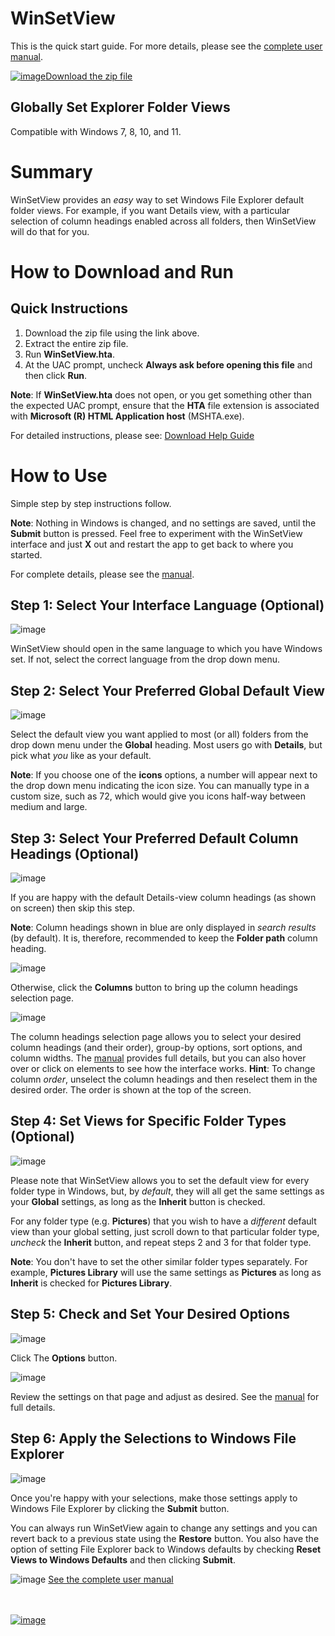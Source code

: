 # WinSetView
<!--
To view this document formatted (instead of as raw text) just click the Help button in WinSetView.hta.
You can also manually navigate your browser to: https://lesferch.github.io/WinSetView.
-->

This is the quick start guide. For more details, please see the [complete user manual](./Manual.md).

[![image](https://user-images.githubusercontent.com/79026235/152910441-59ba653c-5607-4f59-90c0-bc2851bf2688.png)Download the zip file](https://github.com/LesFerch/WinSetView/archive/refs/heads/main.zip)

## Globally Set Explorer Folder Views

Compatible with Windows 7, 8, 10, and 11.
# Summary

WinSetView provides an *easy* way to set Windows File Explorer default folder views. For example, if you want Details view, with a particular selection of column headings enabled across all folders, then WinSetView will do that for you.

# How to Download and Run

## Quick Instructions

1. Download the zip file using the link above.
2. Extract the entire zip file.
3. Run **WinSetView.hta**.
4. At the UAC prompt, uncheck **Always ask before opening this file** and then click **Run**.

**Note**: If **WinSetView.hta** does not open, or you get something other than the expected UAC prompt, ensure that the **HTA** file extension is associated with **Microsoft (R) HTML Application host** (MSHTA.exe).

For detailed instructions, please see: [Download Help Guide](./DownloadHelp.md)

# How to Use

Simple step by step instructions follow.

**Note**: Nothing in Windows is changed, and no settings are saved, until the **Submit** button is pressed. Feel free to experiment with the WinSetView interface and just **X** out and restart the app to get back to where you started.

For complete details, please see the [manual](./Manual.md).

## Step 1: Select Your Interface Language (Optional)

![image](https://user-images.githubusercontent.com/79026235/152623334-30205834-2ab9-4778-a0ef-70632a0fa2b3.png)

WinSetView should open in the same language to which you have Windows set. If not, select the correct language from the drop down menu.

## Step 2: Select Your Preferred Global Default View

![image](https://user-images.githubusercontent.com/79026235/152623339-6703bd0c-f1a2-4634-a01f-779d2dbb9930.png)

Select the default view you want applied to most (or all) folders from the drop down menu under the **Global** heading. Most users go with **Details**, but pick what *you* like as your default.

**Note**: If you choose one of the **icons** options, a number will appear next to the drop down menu indicating the icon size. You can manually type in a custom size, such as 72, which would give you icons half-way between medium and large.

## Step 3: Select Your Preferred Default Column Headings (Optional)

![image](https://user-images.githubusercontent.com/79026235/152623349-50a7d709-6cd5-4987-9b12-4db9defeacaf.png)

If you are happy with the default Details-view column headings (as shown on screen) then skip this step.

**Note**: Column headings shown in blue are only displayed in *search results* (by default). It is, therefore, recommended to keep the **Folder path** column heading.

![image](https://user-images.githubusercontent.com/79026235/152623354-f8272ef5-d85f-42f5-85d0-362eba5be445.png)

Otherwise, click the **Columns** button to bring up the column headings selection page.

![image](https://user-images.githubusercontent.com/79026235/152623377-22665b75-2dd2-4d33-a9ce-004ae19643a8.png)

The column headings selection page allows you to select your desired column headings (and their order), group-by options, sort options, and column widths. The [manual](./Manual.md) provides full details, but you can also hover over or click on elements to see how the interface works. **Hint**: To change column *order*, unselect the column headings and then reselect them in the desired order. The order is shown at the top of the screen.

## Step 4: Set Views for Specific Folder Types (Optional)

![image](https://user-images.githubusercontent.com/79026235/152627959-333fc640-ac9d-41e5-9a2f-9918617e364b.png)

Please note that WinSetView allows you to set the default view for every folder type in Windows, but, by *default*, they will all get the same settings as your **Global** settings, as long as the **Inherit** button is checked.

For any folder type (e.g. **Pictures**) that you wish to have a *different* default view than your global setting, just scroll down to that particular folder type, *uncheck* the **Inherit** button, and repeat steps 2 and 3 for that folder type.

**Note**: You don't have to set the other similar folder types separately. For example, **Pictures Library** will use the same settings as **Pictures** as long as **Inherit** is checked for **Pictures Library**.

## Step 5: Check and Set Your Desired Options

![image](https://user-images.githubusercontent.com/79026235/152623384-10c8163e-51f8-4d0a-af86-47ec225103b4.png)

Click The **Options** button.

![image](https://user-images.githubusercontent.com/79026235/193393425-e00ff132-68d2-4be7-a5bd-0cd0ac9452c0.png)

Review the settings on that page and adjust as desired. See the [manual](./Manual.md) for full details.

## Step 6: Apply the Selections to Windows File Explorer

![image](https://user-images.githubusercontent.com/79026235/152623344-d7932266-3159-4357-a996-55d9c91d17b3.png)

Once you're happy with your selections, make those settings apply to Windows File Explorer by clicking the **Submit** button.

You can always run WinSetView again to change any settings and you can revert back to a previous state using the **Restore** button. You also have the option of setting File Explorer back to Windows defaults by checking **Reset Views to Windows Defaults** and then clicking **Submit**.

![image](https://user-images.githubusercontent.com/79026235/152911332-6492dd9e-63fa-4f38-8325-335110cbb9a6.png)
[See the complete user manual](./Manual.md)

\
\
[![image](https://user-images.githubusercontent.com/79026235/153264696-8ec747dd-37ec-4fc1-89a1-3d6ea3259a95.png)](https://github.com/LesFerch/WinSetView)
